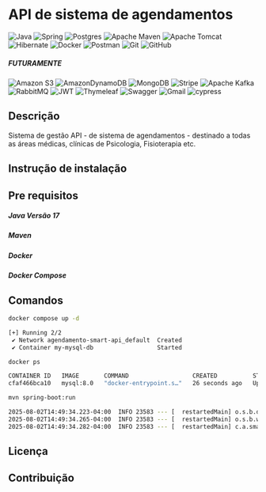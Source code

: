 # API de sistema de agendamentos
<!-- https://github.com/Ileriayo/markdown-badges -->

![Java](https://img.shields.io/badge/java-%23ED8B00.svg?style=for-the-badge&logo=openjdk&logoColor=white)
![Spring](https://img.shields.io/badge/spring-%236DB33F.svg?style=for-the-badge&logo=spring&logoColor=white)
![Postgres](https://img.shields.io/badge/postgres-%23316192.svg?style=for-the-badge&logo=postgresql&logoColor=white)
![Apache Maven](https://img.shields.io/badge/Apache%20Maven-C71A36?style=for-the-badge&logo=Apache%20Maven&logoColor=white)
![Apache Tomcat](https://img.shields.io/badge/apache%20tomcat-%23F8DC75.svg?style=for-the-badge&logo=apache-tomcat&logoColor=black)
![Hibernate](https://img.shields.io/badge/Hibernate-59666C?style=for-the-badge&logo=Hibernate&logoColor=white)
![Docker](https://img.shields.io/badge/docker-%230db7ed.svg?style=for-the-badge&logo=docker&logoColor=white)
![Postman](https://img.shields.io/badge/Postman-FF6C37?style=for-the-badge&logo=postman&logoColor=white)
![Git](https://img.shields.io/badge/git-%23F05033.svg?style=for-the-badge&logo=git&logoColor=white)
![GitHub](https://img.shields.io/badge/github-%23121011.svg?style=for-the-badge&logo=github&logoColor=white)

##### FUTURAMENTE

![Amazon S3](https://img.shields.io/badge/Amazon%20S3-FF9900?style=for-the-badge&logo=amazons3&logoColor=white)
![AmazonDynamoDB](https://img.shields.io/badge/Amazon%20DynamoDB-4053D6?style=for-the-badge&logo=Amazon%20DynamoDB&logoColor=white)
![MongoDB](https://img.shields.io/badge/MongoDB-%234ea94b.svg?style=for-the-badge&logo=mongodb&logoColor=white)
![Stripe](https://img.shields.io/badge/Stripe-5469d4?style=for-the-badge&logo=stripe&logoColor=ffffff)
![Apache Kafka](https://img.shields.io/badge/Apache%20Kafka-000?style=for-the-badge&logo=apachekafka)
![RabbitMQ](https://img.shields.io/badge/Rabbitmq-FF6600?style=for-the-badge&logo=rabbitmq&logoColor=white)
![JWT](https://img.shields.io/badge/JWT-black?style=for-the-badge&logo=JSON%20web%20tokens)
![Thymeleaf](https://img.shields.io/badge/Thymeleaf-%23005C0F.svg?style=for-the-badge&logo=Thymeleaf&logoColor=white)
![Swagger](https://img.shields.io/badge/-Swagger-%23Clojure?style=for-the-badge&logo=swagger&logoColor=white)
![Gmail](https://img.shields.io/badge/Gmail-D14836?style=for-the-badge&logo=gmail&logoColor=white)
![cypress](https://img.shields.io/badge/-cypress-%23E5E5E5?style=for-the-badge&logo=cypress&logoColor=058a5e)



## Descrição
Sistema de gestão API - de sistema de agendamentos - destinado a todas as áreas médicas, clínicas de Psicologia, Fisioterapia etc.

 

## Instrução de instalação

## Pre requisitos
##### Java Versão 17
##### Maven
##### Docker
##### Docker Compose


## Comandos 
```bash
docker compose up -d

[+] Running 2/2
 ✔ Network agendamento-smart-api_default  Created                                                                                                                                0.1s 
 ✔ Container my-mysql-db                  Started 
``` 
```bash
docker ps

CONTAINER ID   IMAGE       COMMAND                  CREATED          STATUS          PORTS                                                    NAMES
cfaf466bca10   mysql:8.0   "docker-entrypoint.s…"   26 seconds ago   Up 26 seconds   0.0.0.0:3306->3306/tcp, [::]:3306->3306/tcp, 33060/tcp   my-mysql-db

```
```bash
mvn spring-boot:run

2025-08-02T14:49:34.223-04:00  INFO 23583 --- [  restartedMain] o.s.b.d.a.OptionalLiveReloadServer       : LiveReload server is running on port 35729
2025-08-02T14:49:34.265-04:00  INFO 23583 --- [  restartedMain] o.s.b.w.embedded.tomcat.TomcatWebServer  : Tomcat started on port 8082 (http) with context path '/'
2025-08-02T14:49:34.282-04:00  INFO 23583 --- [  restartedMain] c.a.smart.AgendaSmartApplication         : Started AgendaSmartApplication in 7.559 seconds (process running for 8.179)
```

## Licença

## Contribuição